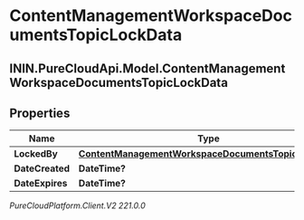 # ContentManagementWorkspaceDocumentsTopicLockData

## ININ.PureCloudApi.Model.ContentManagementWorkspaceDocumentsTopicLockData

## Properties

|Name | Type | Description | Notes|
|------------ | ------------- | ------------- | -------------|
| **LockedBy** | [**ContentManagementWorkspaceDocumentsTopicUserData**](ContentManagementWorkspaceDocumentsTopicUserData) |  | [optional] |
| **DateCreated** | **DateTime?** |  | [optional] |
| **DateExpires** | **DateTime?** |  | [optional] |



_PureCloudPlatform.Client.V2 221.0.0_
